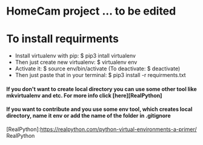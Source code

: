 # HomeCam project ... to be edited #

# To install requirments #
* Install virtualenv with pip: $ pip3 intall virtualenv
* Then just create new virtualenv: $ virtualenv env
* Activate it: $ source env/bin/activate (To deactivate: $ deactivate)
* Then just paste that in your terminal: $ pip3 install -r requirments.txt 
#### If you don't want to create local directory you can use some other tool like mkvirtualenv and etc. For more info click [here][RealPython] ####
#### If you want to contribute and you use some env tool, which creates local directory, name it env or add the name of the folder in .gitignore ####
 
[RealPython]:https://realpython.com/python-virtual-environments-a-primer/  RealPython
